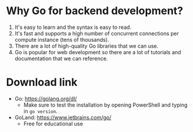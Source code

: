 # Why Go for backend development?

1. It's easy to learn and the syntax is easy to read.
2. It's fast and supports a high number of concurrent connections per compute instance (tens of thousands).
3. There are a lot of high-quality Go libraries that we can use.
4. Go is popular for web development so there are a lot of tutorials and documentation that we can reference.

# Download link

- Go: https://golang.org/dl/
  - Make sure to test the installation by opening PowerShell and typing in `go version`.
- GoLand: https://www.jetbrains.com/go/
  - Free for educational use